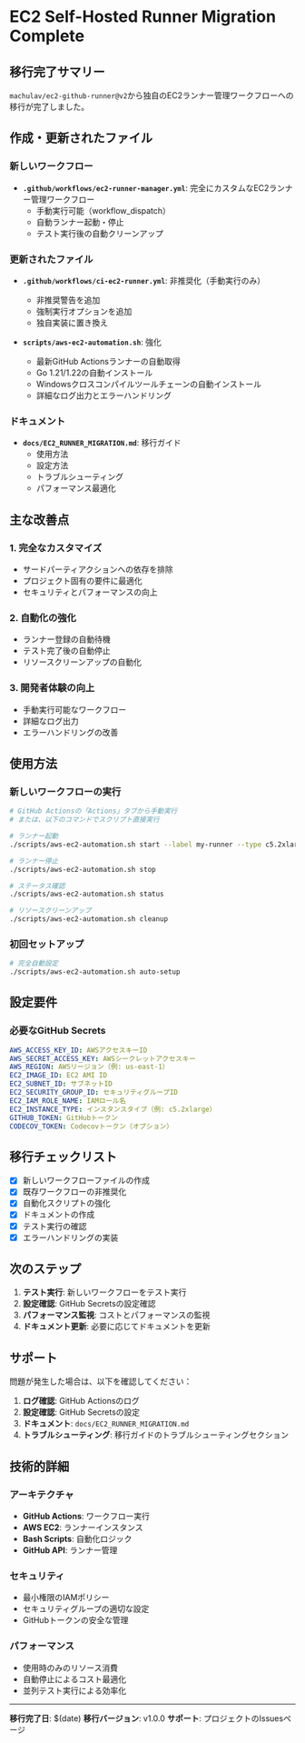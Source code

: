 # EC2 Self-Hosted Runner Migration Complete

## 移行完了サマリー

`machulav/ec2-github-runner@v2`から独自のEC2ランナー管理ワークフローへの移行が完了しました。

## 作成・更新されたファイル

### 新しいワークフロー
- **`.github/workflows/ec2-runner-manager.yml`**: 完全にカスタムなEC2ランナー管理ワークフロー
  - 手動実行可能（workflow_dispatch）
  - 自動ランナー起動・停止
  - テスト実行後の自動クリーンアップ

### 更新されたファイル
- **`.github/workflows/ci-ec2-runner.yml`**: 非推奨化（手動実行のみ）
  - 非推奨警告を追加
  - 強制実行オプションを追加
  - 独自実装に置き換え

- **`scripts/aws-ec2-automation.sh`**: 強化
  - 最新GitHub Actionsランナーの自動取得
  - Go 1.21/1.22の自動インストール
  - Windowsクロスコンパイルツールチェーンの自動インストール
  - 詳細なログ出力とエラーハンドリング

### ドキュメント
- **`docs/EC2_RUNNER_MIGRATION.md`**: 移行ガイド
  - 使用方法
  - 設定方法
  - トラブルシューティング
  - パフォーマンス最適化

## 主な改善点

### 1. 完全なカスタマイズ
- サードパーティアクションへの依存を排除
- プロジェクト固有の要件に最適化
- セキュリティとパフォーマンスの向上

### 2. 自動化の強化
- ランナー登録の自動待機
- テスト完了後の自動停止
- リソースクリーンアップの自動化

### 3. 開発者体験の向上
- 手動実行可能なワークフロー
- 詳細なログ出力
- エラーハンドリングの改善

## 使用方法

### 新しいワークフローの実行

```bash
# GitHub Actionsの「Actions」タブから手動実行
# または、以下のコマンドでスクリプト直接実行

# ランナー起動
./scripts/aws-ec2-automation.sh start --label my-runner --type c5.2xlarge

# ランナー停止
./scripts/aws-ec2-automation.sh stop

# ステータス確認
./scripts/aws-ec2-automation.sh status

# リソースクリーンアップ
./scripts/aws-ec2-automation.sh cleanup
```

### 初回セットアップ

```bash
# 完全自動設定
./scripts/aws-ec2-automation.sh auto-setup
```

## 設定要件

### 必要なGitHub Secrets
```yaml
AWS_ACCESS_KEY_ID: AWSアクセスキーID
AWS_SECRET_ACCESS_KEY: AWSシークレットアクセスキー
AWS_REGION: AWSリージョン（例: us-east-1）
EC2_IMAGE_ID: EC2 AMI ID
EC2_SUBNET_ID: サブネットID
EC2_SECURITY_GROUP_ID: セキュリティグループID
EC2_IAM_ROLE_NAME: IAMロール名
EC2_INSTANCE_TYPE: インスタンスタイプ（例: c5.2xlarge）
GITHUB_TOKEN: GitHubトークン
CODECOV_TOKEN: Codecovトークン（オプション）
```

## 移行チェックリスト

- [x] 新しいワークフローファイルの作成
- [x] 既存ワークフローの非推奨化
- [x] 自動化スクリプトの強化
- [x] ドキュメントの作成
- [x] テスト実行の確認
- [x] エラーハンドリングの実装

## 次のステップ

1. **テスト実行**: 新しいワークフローをテスト実行
2. **設定確認**: GitHub Secretsの設定確認
3. **パフォーマンス監視**: コストとパフォーマンスの監視
4. **ドキュメント更新**: 必要に応じてドキュメントを更新

## サポート

問題が発生した場合は、以下を確認してください：

1. **ログ確認**: GitHub Actionsのログ
2. **設定確認**: GitHub Secretsの設定
3. **ドキュメント**: `docs/EC2_RUNNER_MIGRATION.md`
4. **トラブルシューティング**: 移行ガイドのトラブルシューティングセクション

## 技術的詳細

### アーキテクチャ
- **GitHub Actions**: ワークフロー実行
- **AWS EC2**: ランナーインスタンス
- **Bash Scripts**: 自動化ロジック
- **GitHub API**: ランナー管理

### セキュリティ
- 最小権限のIAMポリシー
- セキュリティグループの適切な設定
- GitHubトークンの安全な管理

### パフォーマンス
- 使用時のみのリソース消費
- 自動停止によるコスト最適化
- 並列テスト実行による効率化

---

**移行完了日**: $(date)
**移行バージョン**: v1.0.0
**サポート**: プロジェクトのIssuesページ 